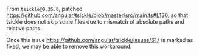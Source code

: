 From `tsickle@0.25.0`, patched https://github.com/angular/tsickle/blob/master/src/main.ts#L130,
so that tsickle does not skip some files due to mismatch of absolute paths and relative paths.

Once this issue  https://github.com/angular/tsickle/issues/617 is marked as fixed, we may be able to remove this workaround.
